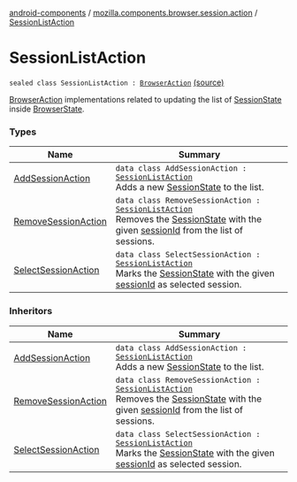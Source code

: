 [android-components](../../index.md) / [mozilla.components.browser.session.action](../index.md) / [SessionListAction](./index.md)

# SessionListAction

`sealed class SessionListAction : `[`BrowserAction`](../-browser-action.md) [(source)](https://github.com/mozilla-mobile/android-components/blob/master/components/browser/state/src/main/java/mozilla/components/browser/session/action/BrowserAction.kt#L20)

[BrowserAction](../-browser-action.md) implementations related to updating the list of [SessionState](../../mozilla.components.browser.session.state/-session-state/index.md) inside [BrowserState](../../mozilla.components.browser.session.state/-browser-state/index.md).

### Types

| Name | Summary |
|---|---|
| [AddSessionAction](-add-session-action/index.md) | `data class AddSessionAction : `[`SessionListAction`](./index.md)<br>Adds a new [SessionState](../../mozilla.components.browser.session.state/-session-state/index.md) to the list. |
| [RemoveSessionAction](-remove-session-action/index.md) | `data class RemoveSessionAction : `[`SessionListAction`](./index.md)<br>Removes the [SessionState](../../mozilla.components.browser.session.state/-session-state/index.md) with the given [sessionId](-remove-session-action/session-id.md) from the list of sessions. |
| [SelectSessionAction](-select-session-action/index.md) | `data class SelectSessionAction : `[`SessionListAction`](./index.md)<br>Marks the [SessionState](../../mozilla.components.browser.session.state/-session-state/index.md) with the given [sessionId](-select-session-action/session-id.md) as selected session. |

### Inheritors

| Name | Summary |
|---|---|
| [AddSessionAction](-add-session-action/index.md) | `data class AddSessionAction : `[`SessionListAction`](./index.md)<br>Adds a new [SessionState](../../mozilla.components.browser.session.state/-session-state/index.md) to the list. |
| [RemoveSessionAction](-remove-session-action/index.md) | `data class RemoveSessionAction : `[`SessionListAction`](./index.md)<br>Removes the [SessionState](../../mozilla.components.browser.session.state/-session-state/index.md) with the given [sessionId](-remove-session-action/session-id.md) from the list of sessions. |
| [SelectSessionAction](-select-session-action/index.md) | `data class SelectSessionAction : `[`SessionListAction`](./index.md)<br>Marks the [SessionState](../../mozilla.components.browser.session.state/-session-state/index.md) with the given [sessionId](-select-session-action/session-id.md) as selected session. |
